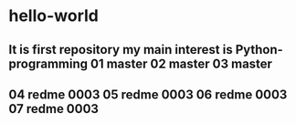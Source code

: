 # hello-world
It is first repository
my main interest is Python-programming
01 master
02 master
03 master
----------------
04 redme 0003
05 redme 0003
06 redme 0003
07 redme 0003
---------------
